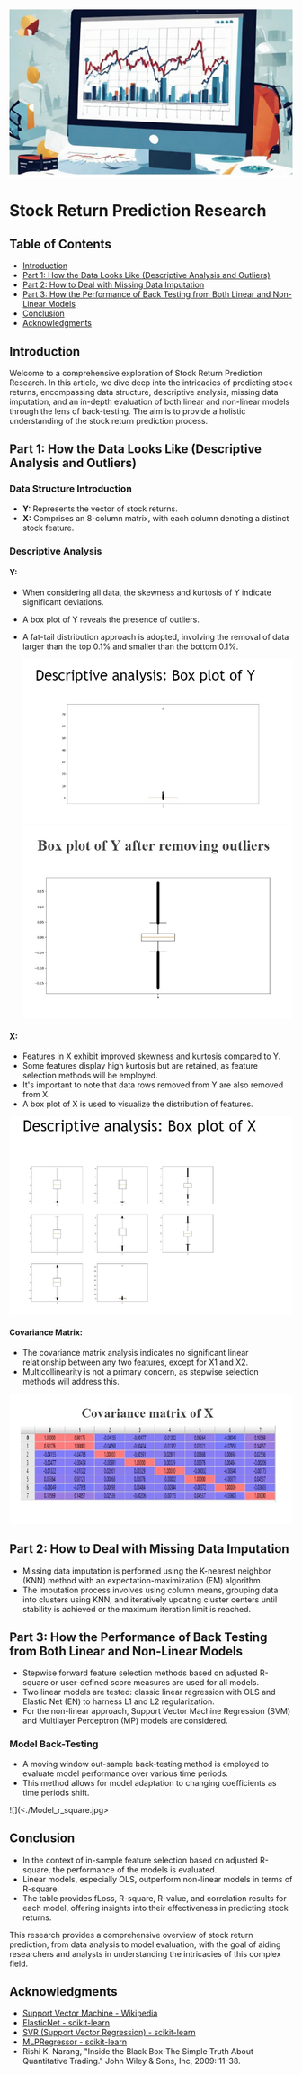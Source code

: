   ![](<./stock_prediction.jpg>)
# Stock Return Prediction Research

## Table of Contents

- [Introduction](#introduction)
- [Part 1: How the Data Looks Like (Descriptive Analysis and Outliers)](#part-1-how-the-data-looks-like-descriptive-analysis-and-outliers)
- [Part 2: How to Deal with Missing Data Imputation](#part-2-how-to-deal-with-missing-data-imputation)
- [Part 3: How the Performance of Back Testing from Both Linear and Non-Linear Models](#part-3-how-the-performance-of-back-testing-from-both-linear-and-non-linear-models)
- [Conclusion](#conclusion)
- [Acknowledgments](#acknowledgments)

## Introduction

Welcome to a comprehensive exploration of Stock Return Prediction Research. In this article, we dive deep into the intricacies of predicting stock returns, encompassing data structure, descriptive analysis, missing data imputation, and an in-depth evaluation of both linear and non-linear models through the lens of back-testing. The aim is to provide a holistic understanding of the stock return prediction process.

## Part 1: How the Data Looks Like (Descriptive Analysis and Outliers)

### Data Structure Introduction

- **Y:** Represents the vector of stock returns.
- **X:** Comprises an 8-column matrix, with each column denoting a distinct stock feature.


### Descriptive Analysis

#### Y:

- When considering all data, the skewness and kurtosis of Y indicate significant deviations.
- A box plot of Y reveals the presence of outliers.
- A fat-tail distribution approach is adopted, involving the removal of data larger than the top 0.1% and smaller than the bottom 0.1%.

  ![](<./Box_plot_of_Y.jpg>)
  ![](<./Y_remove_outlier.jpg>)

#### X:

- Features in X exhibit improved skewness and kurtosis compared to Y.
- Some features display high kurtosis but are retained, as feature selection methods will be employed.
- It's important to note that data rows removed from Y are also removed from X.
- A box plot of X is used to visualize the distribution of features.

![](<./Des_X.JPG>)

#### Covariance Matrix:

- The covariance matrix analysis indicates no significant linear relationship between any two features, except for X1 and X2.
- Multicollinearity is not a primary concern, as stepwise selection methods will address this.

![](<./CovX.JPG>)

## Part 2: How to Deal with Missing Data Imputation

- Missing data imputation is performed using the K-nearest neighbor (KNN) method with an expectation-maximization (EM) algorithm.
- The imputation process involves using column means, grouping data into clusters using KNN, and iteratively updating cluster centers until stability is achieved or the maximum iteration limit is reached.

## Part 3: How the Performance of Back Testing from Both Linear and Non-Linear Models

- Stepwise forward feature selection methods based on adjusted R-square or user-defined score measures are used for all models.
- Two linear models are tested: classic linear regression with OLS and Elastic Net (EN) to harness L1 and L2 regularization.
- For the non-linear approach, Support Vector Machine Regression (SVM) and Multilayer Perceptron (MP) models are considered.

### Model Back-Testing

- A moving window out-sample back-testing method is employed to evaluate model performance over various time periods.
- This method allows for model adaptation to changing coefficients as time periods shift.

![](<./Model_r_square.jpg>

## Conclusion

- In the context of in-sample feature selection based on adjusted R-square, the performance of the models is evaluated.
- Linear models, especially OLS, outperform non-linear models in terms of R-square.
- The table provides fLoss, R-square, R-value, and correlation results for each model, offering insights into their effectiveness in predicting stock returns.

This research provides a comprehensive overview of stock return prediction, from data analysis to model evaluation, with the goal of aiding researchers and analysts in understanding the intricacies of this complex field.

## Acknowledgments

- [Support Vector Machine - Wikipedia](https://en.wikipedia.org/wiki/Support_vector_machine)
- [ElasticNet - scikit-learn](http://scikit-learn.org/stable/modules/generated/sklearn.linear_model.ElasticNet.html)
- [SVR (Support Vector Regression) - scikit-learn](http://scikit-learn.org/stable/modules/generated/sklearn.svm.SVR.html)
- [MLPRegressor - scikit-learn](http://scikit-learn.org/stable/modules/generated/sklearn.neural_network.MLPRegressor.html#sklearn.neural_network.MLPRegressor)
- Rishi K. Narang, "Inside the Black Box-The Simple Truth About Quantitative Trading." John Wiley & Sons, Inc, 2009: 11-38.
